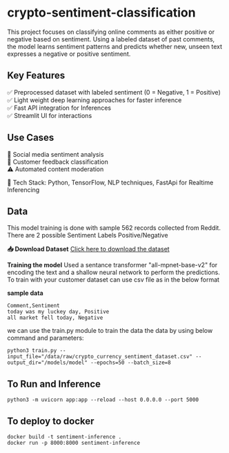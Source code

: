 # crypto-sentiment-classification
This project focuses on classifying online comments as either positive or negative based on sentiment. Using a labeled dataset of past comments, the model learns sentiment patterns and predicts whether new, unseen text expresses a negative or positive sentiment.

## Key Features

✅ Preprocessed dataset with labeled sentiment (0 = Negative, 1 = Positive)  
✅ Light weight deep learning approaches for faster inference  
✅ Fast API integration for Inferences  
✅ Streamlit UI for interactions

## Use Cases

📢 Social media sentiment analysis  
💬 Customer feedback classification  
⚠️ Automated content moderation  


🔹 Tech Stack: Python, TensorFlow, NLP techniques, FastApi for Realtime Inferencing

## Data  
This model training is done with sample 562 records collected from Reddit. There are 2 possible Sentiment Labels Positive/Negative  

**📥 Download Dataset**
[Click here to download the dataset](https://raw.githubusercontent.com/your-username/your-repo/main/data/dataset.csv)

**Training the model**
Used a sentance transformer "all-mpnet-base-v2" for encoding the text and a shallow neural network to perform the predictions.
To train with your customer dataset can use csv file as in the below format  

**sample data**  
```
Comment,Sentiment
today was my luckey day, Positive
all market fell today, Negative
```
we can use the train.py module to train the data the data by using below command and parameters:
```
python3 train.py --input_file="/data/raw/crypto_currency_sentiment_dataset.csv" --output_dir="/models/model" --epochs=50 --batch_size=8
```
## To Run and Inference  
```
python3 -m uvicorn app:app --reload --host 0.0.0.0 --port 5000
```
## To deploy to docker
```
docker build -t sentiment-inference .
docker run -p 8000:8000 sentiment-inference
```

